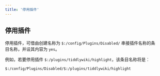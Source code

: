 ```yaml
---
title: '停用插件'
---
```


## 停用插件

停用插件，可借由创建名称为 `$:/config/Plugins/Disabled/` 串接插件名称的条目名称，并设其内容为 `yes`。

例如，若要停用插件 `$:/plugins/tiddlywiki/highlight`，该条目名称将是︰

```
$:/config/Plugins/Disabled/$:/plugins/tiddlywiki/highlight
```